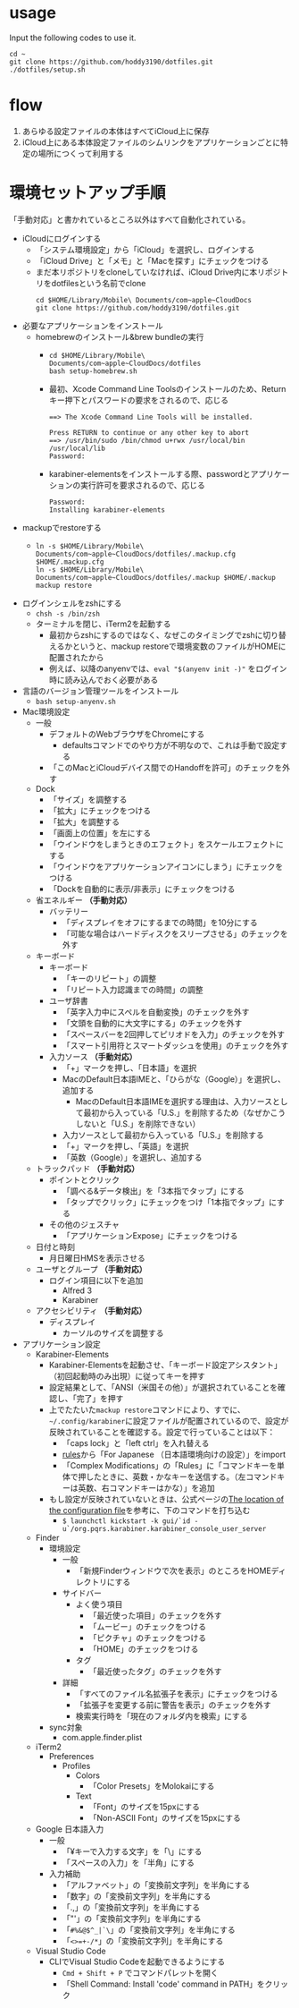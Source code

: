 # usage
Input the following codes to use it.

```
cd ~
git clone https://github.com/hoddy3190/dotfiles.git
./dotfiles/setup.sh
```

# flow

1. あらゆる設定ファイルの本体はすべてiCloud上に保存
2. iCloud上にある本体設定ファイルのシムリンクをアプリケーションごとに特定の場所につくって利用する

# 環境セットアップ手順

「手動対応」と書かれているところ以外はすべて自動化されている。

+ iCloudにログインする
  - 「システム環境設定」から「iCloud」を選択し、ログインする
  - 「iCloud Drive」と「メモ」と「Macを探す」にチェックをつける
  - まだ本リポジトリをcloneしていなければ、iCloud Drive内に本リポジトリをdotfilesという名前でclone
    ```
    cd $HOME/Library/Mobile\ Documents/com~apple~CloudDocs
    git clone https://github.com/hoddy3190/dotfiles.git
    ```
+ 必要なアプリケーションをインストール
  - homebrewのインストール&brew bundleの実行
    - ```
      cd $HOME/Library/Mobile\ Documents/com~apple~CloudDocs/dotfiles
      bash setup-homebrew.sh
      ```
    - 最初、Xcode Command Line Toolsのインストールのため、Returnキー押下とパスワードの要求をされるので、応じる
      ```
      ==> The Xcode Command Line Tools will be installed.

      Press RETURN to continue or any other key to abort
      ==> /usr/bin/sudo /bin/chmod u+rwx /usr/local/bin /usr/local/lib
      Password:
      ```
    - karabiner-elementsをインストールする際、passwordとアプリケーションの実行許可を要求されるので、応じる
      ```
      Password:
      Installing karabiner-elements
      ```
+ mackupでrestoreする
  - ```
    ln -s $HOME/Library/Mobile\ Documents/com~apple~CloudDocs/dotfiles/.mackup.cfg $HOME/.mackup.cfg
    ln -s $HOME/Library/Mobile\ Documents/com~apple~CloudDocs/dotfiles/.mackup $HOME/.mackup
    mackup restore
    ```
+ ログインシェルをzshにする
  - ` chsh -s /bin/zsh `
  - ターミナルを閉じ、iTerm2を起動する
    - 最初からzshにするのではなく、なぜこのタイミングでzshに切り替えるかというと、mackup restoreで環境変数のファイルがHOMEに配置されたから
    - 例えば、以降のanyenvでは、` eval "$(anyenv init -)" ` をログイン時に読み込んでおく必要がある
+ 言語のバージョン管理ツールをインストール
  - ` bash setup-anyenv.sh `
+ Mac環境設定
  - 一般
    - デフォルトのWebブラウザをChromeにする
      - defaultsコマンドでのやり方が不明なので、これは手動で設定する
    - 「このMacとiCloudデバイス間でのHandoffを許可」のチェックを外す
  - Dock
    - 「サイズ」を調整する
    - 「拡大」にチェックをつける
    - 「拡大」を調整する
    - 「画面上の位置」を左にする
    - 「ウインドウをしまうときのエフェクト」をスケールエフェクトにする
    - 「ウインドウをアプリケーションアイコンにしまう」にチェックをつける
    - 「Dockを自動的に表示/非表示」にチェックをつける
  - 省エネルギー **（手動対応）**
    - バッテリー
      - 「ディスプレイをオフにするまでの時間」を10分にする
      - 「可能な場合はハードディスクをスリープさせる」のチェックを外す
  - キーボード
    - キーボード
      - 「キーのリピート」の調整
      - 「リピート入力認識までの時間」の調整
    - ユーザ辞書
      - 「英字入力中にスペルを自動変換」のチェックを外す
      - 「文頭を自動的に大文字にする」のチェックを外す
      - 「スペースバーを2回押してピリオドを入力」のチェックを外す
      - 「スマート引用符とスマートダッシュを使用」のチェックを外す
    - 入力ソース **（手動対応）**
      - 「+」マークを押し、「日本語」を選択
      - MacのDefault日本語IMEと、「ひらがな（Google）」を選択し、追加する
        - MacのDefault日本語IMEを選択する理由は、入力ソースとして最初から入っている「U.S.」を削除するため（なぜかこうしないと「U.S.」を削除できない）
      - 入力ソースとして最初から入っている「U.S.」を削除する
      - 「+」マークを押し、「英語」を選択
      - 「英数（Google）」を選択し、追加する
  - トラックパッド **（手動対応）**
    - ポイントとクリック
      - 「調べる&データ検出」を「3本指でタップ」にする
      - 「タップでクリック」にチェックをつけ「1本指でタップ」にする
    - その他のジェスチャ
      - 「アプリケーションExpose」にチェックをつける
  - 日付と時刻
    - 月日曜日HMSを表示させる
  - ユーザとグループ **（手動対応）**
    - ログイン項目に以下を追加
      - Alfred 3
      - Karabiner
  - アクセシビリティ **（手動対応）**
    - ディスプレイ
      - カーソルのサイズを調整する
+ アプリケーション設定
  - Karabiner-Elements
    - Karabiner-Elementsを起動させ、「キーボード設定アシスタント」（初回起動時のみ出現）に従ってキーを押す
    - 設定結果として、「ANSI（米国その他）」が選択されていることを確認し、「完了」を押す
    - 上でたたいた`mackup restore`コマンドにより、すでに、`~/.config/karabiner`に設定ファイルが配置されているので、設定が反映されていることを確認する。設定で行っていることは以下：
      - 「caps lock」と「left ctrl」を入れ替える
      - [rules](https://pqrs.org/osx/karabiner/complex_modifications/)から「For Japanese （日本語環境向けの設定）」をimport
      - 「Complex Modifications」の「Rules」に「コマンドキーを単体で押したときに、英数・かなキーを送信する。（左コマンドキーは英数、右コマンドキーはかな）」を追加
    - もし設定が反映されていないときは、公式ページの[The location of the configuration file](https://pqrs.org/osx/karabiner/document.html#configuration-file-path)を参考に、下のコマンドを打ち込む
      - ``$ launchctl kickstart -k gui/`id -u`/org.pqrs.karabiner.karabiner_console_user_server``  
  - Finder
    - 環境設定
      - 一般
        - 「新規Finderウィンドウで次を表示」のところをHOMEディレクトリにする
      - サイドバー
        - よく使う項目
          - 「最近使った項目」のチェックを外す
          - 「ムービー」のチェックをつける
          - 「ピクチャ」のチェックをつける
          - 「HOME」のチェックをつける
        - タグ
          - 「最近使ったタグ」のチェックを外す
      - 詳細
        - 「すべてのファイル名拡張子を表示」にチェックをつける
        - 「拡張子を変更する前に警告を表示」のチェックを外す
        - 検索実行時を「現在のフォルダ内を検索」にする
    - sync対象
      - com.apple.finder.plist
  - iTerm2
    - Preferences
      - Profiles
        - Colors
          - 「Color Presets」をMolokaiにする
        - Text
          - 「Font」のサイズを15pxにする
          - 「Non-ASCII Font」のサイズを15pxにする
  - Google 日本語入力
    - 一般
      - 「¥キーで入力する文字」を「\」にする
      - 「スペースの入力」を「半角」にする
    - 入力補助
      - 「アルファベット」の「変換前文字列」を半角にする
      - 「数字」の「変換前文字列」を半角にする
      - 「.,」の「変換前文字列」を半角にする
      - 「"'」の「変換前文字列」を半角にする
      - 「``#%&@$^_|`\``」の「変換前文字列」を半角にする
      - 「`<>=+-/*`」の「変換前文字列」を半角にする
  - Visual Studio Code
    - CLIでVisual Studio Codeを起動できるようにする
      - ` Cmd + Shift + P ` でコマンドパレットを開く
      - 「Shell Command: Install 'code' command in PATH」をクリック

